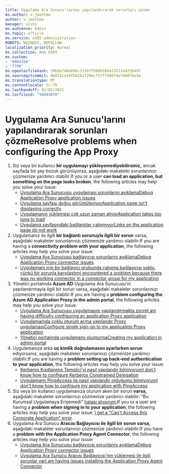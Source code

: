 ```yaml
---
title: Uygulama Ara Sunucu'larını yapılandırarak sorunları çözme
ms.author: v-jmathew
author: v-jmathew
manager: scotv
ms.audience: Admin
ms.topic: article
ms.service: o365-administration
ROBOTS: NOINDEX, NOFOLLOW
localization_priority: Normal
ms.collection: Adm_O365
ms.custom:
- "9004356"
- "7796"
ms.openlocfilehash: 39b9af46689bc333b7f590b589a13222d425b497
ms.sourcegitcommit: 9b8f2ca19fb81b2729ecf5ff7586f4e7d607ba9a
ms.translationtype: MT
ms.contentlocale: tr-TR
ms.lasthandoff: 02/02/2021
ms.locfileid: "50093070"
---
```

# <a name="resolve-problems-when-configuring-the-app-proxy"></a><span data-ttu-id="fa401-102">Uygulama Ara Sunucu'larını yapılandırarak sorunları çözme</span><span class="sxs-lookup"><span data-stu-id="fa401-102">Resolve problems when configuring the App Proxy</span></span>

1. <span data-ttu-id="fa401-103">Siz veya bir kullanıcı **bir uygulamayı yükleyemediyebilirsiniz,** ancak sayfada bir şey bozuk görünüyorsa, aşağıdaki makaleler sorunlarınızı çözmenize yardımcı olabilir:</span><span class="sxs-lookup"><span data-stu-id="fa401-103">If you or a user **can load an application, but something on the page looks broken**, the following articles may help you solve your issue:</span></span>
    - [<span data-ttu-id="fa401-104">Uygulama Ara Sunucusu uygulaması sorunlarını ayıklama</span><span class="sxs-lookup"><span data-stu-id="fa401-104">Debug Application Proxy application issues</span></span>](https://docs.microsoft.com/azure/active-directory/manage-apps/application-proxy-debug-apps)
    - [<span data-ttu-id="fa401-105">Uygulama sayfası doğru görüntüleniyor</span><span class="sxs-lookup"><span data-stu-id="fa401-105">Application page isn't displaying correctly</span></span>](https://docs.microsoft.com/azure/active-directory/application-proxy-page-appearance-broken-problem)
    - [<span data-ttu-id="fa401-106">Uygulamanın yüklemesi çok uzun zaman alıyor</span><span class="sxs-lookup"><span data-stu-id="fa401-106">Application takes too long to load</span></span>](https://docs.microsoft.com/azure/active-directory/application-proxy-page-load-speed-problem)
    - [<span data-ttu-id="fa401-107">Uygulama sayfasındaki bağlantılar çalışmıyor</span><span class="sxs-lookup"><span data-stu-id="fa401-107">Links on the application page do not work</span></span>](https://docs.microsoft.com/azure/active-directory/application-proxy-page-links-broken-problem)
2. <span data-ttu-id="fa401-108">Uygulamanız ile ilgili **bir bağlantı sorunuyla ilgili bir sorun** varsa, aşağıdaki makaleler sorunlarınızı çözmenize yardımcı olabilir:</span><span class="sxs-lookup"><span data-stu-id="fa401-108">If you are having a **connectivity problem with your application**, the following articles may help you solve your issue:</span></span>
    - [<span data-ttu-id="fa401-109">Uygulama Ara Sunucusu bağlayıcısı sorunlarını ayıklama</span><span class="sxs-lookup"><span data-stu-id="fa401-109">Debug Application Proxy connector issues</span></span>](https://docs.microsoft.com/azure/active-directory/manage-apps/application-proxy-debug-connectors)
    - [<span data-ttu-id="fa401-110">Uygulamam için bir bağlayıcı grubunda çalışma bağlayıcısı yoktu, çünkü bir sorunla karşılaştım</span><span class="sxs-lookup"><span data-stu-id="fa401-110">I encountered a problem because there was no working connector in a connector group for my application</span></span>](https://docs.microsoft.com/azure/active-directory/application-proxy-connectivity-no-working-connector)
3. <span data-ttu-id="fa401-111">Yönetici portalında **Azure AD** Uygulama Ara Sunucusu'ni yapılandırmayla ilgili bir sorun varsa, aşağıdaki makaleler sorunlarınızı çözmenize yardımcı olabilir:</span><span class="sxs-lookup"><span data-stu-id="fa401-111">If you are having a **problem configuring the Azure AD Application Proxy in the admin portal**, the following articles may help you solve your issue:</span></span>
    - [<span data-ttu-id="fa401-112">Uygulama Ara Sunucusu uygulamasını yapılandırmakta zorım</span><span class="sxs-lookup"><span data-stu-id="fa401-112">I am having difficulty configuring an application Proxy application</span></span>](https://docs.microsoft.com/azure/active-directory/application-proxy-config-how-to)
    - [<span data-ttu-id="fa401-113">Uygulamamda çoklu oturum açma yapılandır Proxy uygulaması</span><span class="sxs-lookup"><span data-stu-id="fa401-113">Configure single sign-on to my application Proxy application</span></span>](https://docs.microsoft.com/azure/active-directory/application-proxy-config-sso-how-to)
    - [<span data-ttu-id="fa401-114">Yönetici portalında uygulamamı oluşturma</span><span class="sxs-lookup"><span data-stu-id="fa401-114">Creating my application in admin portal</span></span>](https://docs.microsoft.com/azure/active-directory/application-proxy-config-problem)
4. <span data-ttu-id="fa401-115">Uygulamanıza arka **uç kimlik doğrulamasını ayarlarken sorun** ediyorsanız, aşağıdaki makaleler sorunlarınızı çözmenize yardımcı olabilir:</span><span class="sxs-lookup"><span data-stu-id="fa401-115">If you are having a **problem setting up back-end authentication to your application**, the following articles may help you solve your issue:</span></span>
    - [<span data-ttu-id="fa401-116">Kerberos Kısıtlanmış Temsilci'yi nasıl yapılandır bilmiyorum</span><span class="sxs-lookup"><span data-stu-id="fa401-116">I don't know how to configure Kerberos Constrained Delegation</span></span>](https://docs.microsoft.com/azure/active-directory/application-proxy-back-end-kerberos-constrained-delegation-how-to)
    - [<span data-ttu-id="fa401-117">Uygulamamı PingAccess ile nasıl yapılandır olduğumu bilmiyorum</span><span class="sxs-lookup"><span data-stu-id="fa401-117">I don't know how to configure my application with PingAccess</span></span>](https://docs.microsoft.com/azure/active-directory/application-proxy-back-end-ping-access-how-to)
5. <span data-ttu-id="fa401-118">Siz veya bir kullanıcı uygulamanıza oturum aken bir sorun **varsa,** aşağıdaki makaleler sorunlarınızı çözmenize yardımcı olabilir: "Bu Kurumsal Uygulamaya Erişemedi" [hatası alıyorum.](https://docs.microsoft.com/azure/active-directory/application-proxy-sign-in-bad-gateway-timeout-error)</span><span class="sxs-lookup"><span data-stu-id="fa401-118">If you or a user are having a **problem when signing in to your application**, the following articles may help you solve your issue: [I get a "Can't Access this Corporate Application" error](https://docs.microsoft.com/azure/active-directory/application-proxy-sign-in-bad-gateway-timeout-error).</span></span>
6. <span data-ttu-id="fa401-119">Uygulama Ara Sunucu **Aracısı Bağlayıcısı ile ilgili bir sorun varsa,** aşağıdaki makaleler sorunlarınızı çözmenize yardımcı olabilir:</span><span class="sxs-lookup"><span data-stu-id="fa401-119">If you have a **problem with the Application Proxy Agent Connector**, the following articles may help you solve your issue:</span></span>
    - [<span data-ttu-id="fa401-120">Uygulama Ara Sunucusu bağlayıcısı sorunlarını ayıklama</span><span class="sxs-lookup"><span data-stu-id="fa401-120">Debug Application Proxy connector issues</span></span>](https://docs.microsoft.com/azure/active-directory/manage-apps/application-proxy-debug-connectors)
    - [<span data-ttu-id="fa401-121">Uygulama Ara Sunucu Aracısı Bağlayıcısı'nın yüklemesi ile ilgili sorunlar var</span><span class="sxs-lookup"><span data-stu-id="fa401-121">I am having issues installing the Application Proxy Agent Connector</span></span>](https://docs.microsoft.com/azure/active-directory/application-proxy-connector-installation-problem)
